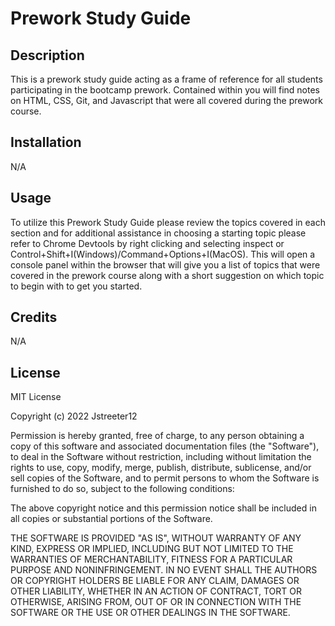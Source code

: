 <H1>Prework Study Guide</H1>

<H2>Description</H2>

This is a prework study guide acting as a frame of reference for all students participating in the bootcamp prework. Contained within you will find notes on HTML, CSS, Git, and Javascript that were all covered during the prework course.

<H2>Installation</H2>

N/A

<H2>Usage</H2>

To utilize this Prework Study Guide please review the topics covered in each section and for additional assistance in choosing a starting topic please refer to Chrome Devtools by right clicking and selecting inspect or Control+Shift+I(Windows)/Command+Options+I(MacOS). This will open a console panel within the browser that will give you a list of topics that were covered in the prework course along with a short suggestion on which topic to begin with to get you started.


<H2>Credits</H2>

N/A

<H2>License</H2>

MIT License

Copyright (c) 2022 Jstreeter12

Permission is hereby granted, free of charge, to any person obtaining a copy
of this software and associated documentation files (the "Software"), to deal
in the Software without restriction, including without limitation the rights
to use, copy, modify, merge, publish, distribute, sublicense, and/or sell
copies of the Software, and to permit persons to whom the Software is
furnished to do so, subject to the following conditions:

The above copyright notice and this permission notice shall be included in all
copies or substantial portions of the Software.

THE SOFTWARE IS PROVIDED "AS IS", WITHOUT WARRANTY OF ANY KIND, EXPRESS OR
IMPLIED, INCLUDING BUT NOT LIMITED TO THE WARRANTIES OF MERCHANTABILITY,
FITNESS FOR A PARTICULAR PURPOSE AND NONINFRINGEMENT. IN NO EVENT SHALL THE
AUTHORS OR COPYRIGHT HOLDERS BE LIABLE FOR ANY CLAIM, DAMAGES OR OTHER
LIABILITY, WHETHER IN AN ACTION OF CONTRACT, TORT OR OTHERWISE, ARISING FROM,
OUT OF OR IN CONNECTION WITH THE SOFTWARE OR THE USE OR OTHER DEALINGS IN THE
SOFTWARE.